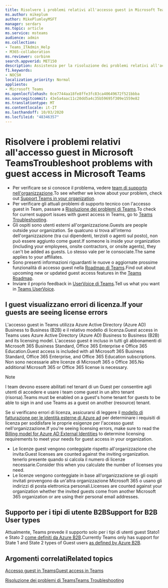 ```yaml
---
title: Risolvere i problemi relativi all'accesso guest in Microsoft Teams
ms.author: mikeplum
author: MikePlumleyMSFT
manager: serdars
ms.topic: article
ms.service: msteams
audience: admin
ms.collection:
- Teams_ITAdmin_Help
- M365-collaboration
ms.reviewer: corbinm
search.appverid: MET150
description: Assistenza per la risoluzione dei problemi relativi all'accesso guest in Microsoft Teams.
f1.keywords:
- NOCSH
localization_priority: Normal
appliesto:
- Microsoft Teams
ms.openlocfilehash: 0ce7744aa18fe8ffe3fc83ca40649672f521bbba
ms.sourcegitcommit: 43e5a4aac11c20dd5a4c35b59695f309e1559e82
ms.translationtype: MT
ms.contentlocale: it-IT
ms.lasthandoff: 10/03/2020
ms.locfileid: "48346357"
---
```

# <a name="troubleshoot-problems-with-guest-access-in-microsoft-teams"></a><span data-ttu-id="ebdee-103">Risolvere i problemi relativi all'accesso guest in Microsoft Teams</span><span class="sxs-lookup"><span data-stu-id="ebdee-103">Troubleshoot problems with guest access in Microsoft Teams</span></span>

- <span data-ttu-id="ebdee-104">Per verificare se si conosce il problema, vedere [team di supporto nell'organizzazione](Known-issues.md).</span><span class="sxs-lookup"><span data-stu-id="ebdee-104">To see whether we know about your problem, check out [Support Teams in your organization](Known-issues.md).</span></span>
- <span data-ttu-id="ebdee-105">Per verificare gli attuali problemi di supporto tecnico con l'accesso guest in Team, passare a [Risoluzione dei problemi di Teams](https://docs.microsoft.com/MicrosoftTeams/troubleshoot/).</span><span class="sxs-lookup"><span data-stu-id="ebdee-105">To check for current support issues with guest access in Teams, go to [Teams Troubleshooting](https://docs.microsoft.com/MicrosoftTeams/troubleshoot/).</span></span>
- <span data-ttu-id="ebdee-106">Gli ospiti sono utenti esterni all'organizzazione.</span><span class="sxs-lookup"><span data-stu-id="ebdee-106">Guests are people outside your organization.</span></span> <span data-ttu-id="ebdee-107">Se qualcuno si trova all'interno dell'organizzazione (tra cui dipendenti, terzisti o agenti sul posto), non può essere aggiunto come guest.</span><span class="sxs-lookup"><span data-stu-id="ebdee-107">If someone is inside your organization (including your employees, onsite contractors, or onsite agents), they can't be added as guests.</span></span> <span data-ttu-id="ebdee-108">Lo stesso vale per le consociate.</span><span class="sxs-lookup"><span data-stu-id="ebdee-108">The same applies to your affiliates.</span></span>
- <span data-ttu-id="ebdee-109">Sono presenti informazioni riguardanti le nuove o aggiornate prossime funzionalità di accesso guest nella [Roadmap di Teams](https://aka.ms/teamsroadmap).</span><span class="sxs-lookup"><span data-stu-id="ebdee-109">Find out about upcoming new or updated guest access features in the [Teams Roadmap](https://aka.ms/teamsroadmap).</span></span>
- <span data-ttu-id="ebdee-110">Inviare il proprio feedback in [UserVoice di Teams](https://aka.ms/TeamsUserVoice).</span><span class="sxs-lookup"><span data-stu-id="ebdee-110">Tell us what you want in [Teams UserVoice](https://aka.ms/TeamsUserVoice).</span></span>

## <a name="if-your-guests-are-seeing-license-errors"></a><span data-ttu-id="ebdee-111">I guest visualizzano errori di licenza.</span><span class="sxs-lookup"><span data-stu-id="ebdee-111">If your guests are seeing license errors</span></span>

<span data-ttu-id="ebdee-112">L'accesso guest in Teams utilizza Azure Active Directory (Azure AD) Business to Business (B2B) e il relativo modello di licenza.</span><span class="sxs-lookup"><span data-stu-id="ebdee-112">Guest access in Teams uses Azure Active Directory (Azure AD) Business to Business (B2B) and its licensing model.</span></span> <span data-ttu-id="ebdee-113">L'accesso guest è incluso in tutti gli abbonamenti di Microsoft 365 Business Standard, Office 365 Enterprise e Office 365 Education.</span><span class="sxs-lookup"><span data-stu-id="ebdee-113">Guest access is included with all Microsoft 365 Business Standard, Office 365 Enterprise, and Office 365 Education subscriptions.</span></span> <span data-ttu-id="ebdee-114">Non sono necessarie altre licenze di Microsoft 365 o Office 365.</span><span class="sxs-lookup"><span data-stu-id="ebdee-114">No additional Microsoft 365 or Office 365 license is necessary.</span></span>

> [!NOTE]
> <span data-ttu-id="ebdee-115">I team devono essere abilitati nel tenant di un Guest per consentire agli utenti di accedere e usare i team come guest in un altro tenant (risorsa).</span><span class="sxs-lookup"><span data-stu-id="ebdee-115">Teams must be enabled on a guest's home tenant for guests to be able to sign in and use Teams as a guest on another (resource) tenant.</span></span>

<span data-ttu-id="ebdee-116">Se si verificano errori di licenza, assicurarsi di leggere il [modello di fatturazione per le identità esterne di Azure ad](https://docs.microsoft.com/azure/active-directory/external-identities/external-identities-pricing) per determinare i requisiti di licenza per soddisfare le proprie esigenze per l'accesso guest nell'organizzazione.</span><span class="sxs-lookup"><span data-stu-id="ebdee-116">If you're seeing licensing errors, make sure to read the [Billing model for Azure AD External Identities](https://docs.microsoft.com/azure/active-directory/external-identities/external-identities-pricing) to determine licensing requirements to meet your needs for guest access in your organization.</span></span>

- <span data-ttu-id="ebdee-117">Le licenze guest vengono conteggiate rispetto all'organizzazione che invita:</span><span class="sxs-lookup"><span data-stu-id="ebdee-117">Guest licenses are counted against the inviting organization.</span></span> <span data-ttu-id="ebdee-118">tenerlo presente quando si calcola il numero di licenze necessarie.</span><span class="sxs-lookup"><span data-stu-id="ebdee-118">Consider this when you calculate the number of licenses you need.</span></span>
- <span data-ttu-id="ebdee-119">Le licenze vengono conteggiate in base all'organizzazione se gli ospiti invitati provengono da un'altra organizzazione Microsoft 365 o usano gli indirizzi di posta elettronica personali.</span><span class="sxs-lookup"><span data-stu-id="ebdee-119">Licenses are counted against your organization whether the invited guests come from another Microsoft 365 organization or are using their personal email addresses.</span></span>

## <a name="support-for-b2b-user-types"></a><span data-ttu-id="ebdee-120">Supporto per i tipi di utente B2B</span><span class="sxs-lookup"><span data-stu-id="ebdee-120">Support for B2B User types</span></span>

<span data-ttu-id="ebdee-121">Attualmente, Teams prevede il supporto solo per i tipi di utenti guest Stato1 e Stato 2 [come definiti da Azure B2B](https://docs.microsoft.com/azure/active-directory/b2b/user-properties).</span><span class="sxs-lookup"><span data-stu-id="ebdee-121">Currently Teams only has support for State 1 and State 2 types of Guest users [as defined by Azure B2B](https://docs.microsoft.com/azure/active-directory/b2b/user-properties).</span></span>

## <a name="related-topics"></a><span data-ttu-id="ebdee-122">Argomenti correlati</span><span class="sxs-lookup"><span data-stu-id="ebdee-122">Related topics</span></span>

[<span data-ttu-id="ebdee-123">Accesso guest in Teams</span><span class="sxs-lookup"><span data-stu-id="ebdee-123">Guest access in Teams</span></span>](guest-access.md)

[<span data-ttu-id="ebdee-124">Risoluzione dei problemi di Teams</span><span class="sxs-lookup"><span data-stu-id="ebdee-124">Teams Troubleshooting</span></span>](https://docs.microsoft.com/MicrosoftTeams/troubleshoot/teams)